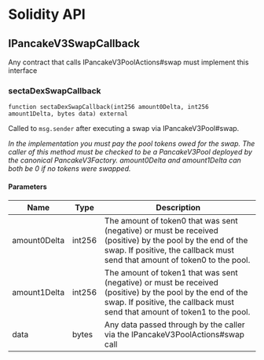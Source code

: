 # Solidity API

## IPancakeV3SwapCallback

Any contract that calls IPancakeV3PoolActions#swap must implement this interface

### sectaDexSwapCallback

```solidity
function sectaDexSwapCallback(int256 amount0Delta, int256 amount1Delta, bytes data) external
```

Called to `msg.sender` after executing a swap via IPancakeV3Pool#swap.

_In the implementation you must pay the pool tokens owed for the swap.
The caller of this method must be checked to be a PancakeV3Pool deployed by the canonical PancakeV3Factory.
amount0Delta and amount1Delta can both be 0 if no tokens were swapped._

#### Parameters

| Name | Type | Description |
| ---- | ---- | ----------- |
| amount0Delta | int256 | The amount of token0 that was sent (negative) or must be received (positive) by the pool by the end of the swap. If positive, the callback must send that amount of token0 to the pool. |
| amount1Delta | int256 | The amount of token1 that was sent (negative) or must be received (positive) by the pool by the end of the swap. If positive, the callback must send that amount of token1 to the pool. |
| data | bytes | Any data passed through by the caller via the IPancakeV3PoolActions#swap call |

